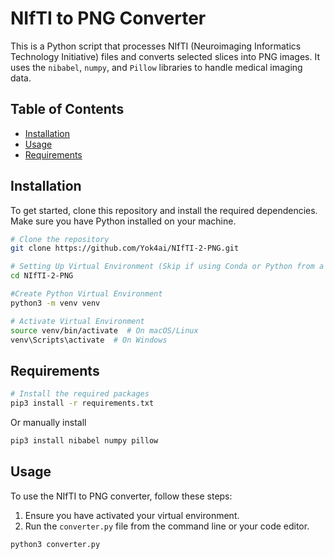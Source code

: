 # NIfTI to PNG Converter
This is a Python script that processes NIfTI (Neuroimaging Informatics Technology Initiative) files and converts selected slices into PNG images. It uses the `nibabel`, `numpy`, and `Pillow` libraries to handle medical imaging data.

## Table of Contents

- [Installation](#installation)
- [Usage](#usage)
- [Requirements](#requirements)
  
## Installation

To get started, clone this repository and install the required dependencies. Make sure you have Python installed on your machine.

```bash
# Clone the repository
git clone https://github.com/Yok4ai/NIfTI-2-PNG.git
```
```bash
# Setting Up Virtual Environment (Skip if using Conda or Python from a global installation)
cd NIfTI-2-PNG

#Create Python Virtual Environment
python3 -m venv venv

# Activate Virtual Environment
source venv/bin/activate  # On macOS/Linux
venv\Scripts\activate  # On Windows
```
## Requirements
```bash
# Install the required packages
pip3 install -r requirements.txt
```
Or manually install
```bash
pip3 install nibabel numpy pillow
```
## Usage

To use the NIfTI to PNG converter, follow these steps:

1. Ensure you have activated your virtual environment.
2. Run the `converter.py` file from the command line or your code editor.

```bash
python3 converter.py
